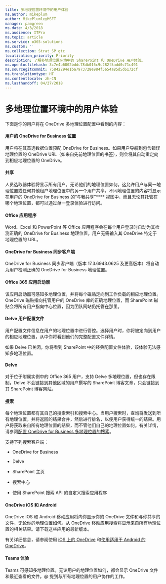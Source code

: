 ```yaml
---
title: 多地理位置环境中的用户体验
ms.author: mikeplum
author: MikePlumleyMSFT
manager: pamgreen
ms.date: 4/3/2018
ms.audience: ITPro
ms.topic: article
ms.service: o365-solutions
ms.custom: ''
ms.collection: Strat_SP_gtc
localization_priority: Priority
description: 了解多地理位置环境中的 SharePoint 和 OneDrive 用户体验。
ms.openlocfilehash: 3c7e4b6802bddc78db016c9c282f5add0c71c491
ms.sourcegitcommit: 75842294e1ba7973728e984f5654a85d5d6172cf
ms.translationtype: HT
ms.contentlocale: zh-CN
ms.lasthandoff: 04/27/2018
---
```

# <a name="user-experience-in-a-multi-geo-environment"></a>多地理位置环境中的用户体验

下面是你的用户将在 OneDrive 多地理位置配置中看到的内容：

#### <a name="users-onedrive-for-business-location"></a>用户的 OneDrive for Business 位置

用户将在其首选数据位置预配 OneDrive for Business。如果用户导航到包含错误地理位置的 OneDrive URL（如来自先前地理位置的书签），则会将其自动重定向到相应地理位置的 OneDrive。

#### <a name="sharing"></a>共享

人员选取器体验将显示所有用户，无论他们的地理位置如何。这允许用户与同一地理位置或任何其他租户地理位置中的另一个用户共享。不同地理位置的内容将显示在用户的 OneDrive for Business 的“与我共享”**** 视图中，而且无论其托管在哪个地理位置，都可以通过单一登录体验进行访问。

#### <a name="office-applications"></a>Office 应用程序

Word、Excel 和 PowerPoint 等 Office 应用程序会在每个用户登录时自动为其检测正确的 OneDrive for Business 地理位置。用户无需输入其 OneDrive 特定于地理位置的 URL。

#### <a name="onedrive-for-business-sync-client"></a>OneDrive for Business 同步客户端

OneDrive for Business 同步客户端（版本 17.3.6943.0625 及更高版本）将自动为用户检测正确的 OneDrive for Business 地理位置。

#### <a name="office-365-app-launcher"></a>Office 365 应用启动器

该应用启动器可感知多地理位置，并将每个磁贴定向到工作负载的相应地理位置。OneDrive 磁贴指向托管用户的 OneDrive 库的正确地理位置，而 SharePoint 磁贴会将所有用户指向中心位置，因为团队网站仍托管在那里。

#### <a name="delve-user-profiles"></a>Delve 用户配置文件

用户配置文件信息在用户的地理位置中进行管控。选择用户时，你将被定向到用户的相应地理位置，从中你将看到他们的完整配置文件详情。

如果 Delve 已关闭，你将看到 SharePoint 中的经典配置文件体验，该体验无法感知多地理位置。

#### <a name="delve"></a>Delve

对于位于附属实例中的 Office 365 用户，支持 Delve 多地理位置，但也存在限制，Delve 不会链接到其他区域的用户撰写的 SharePoint 博客文章，只会链接到其 SharePoint 博客网站。

#### <a name="search"></a>搜索

每个地理位置都有其自己的搜索索引和搜索中心。当用户搜索时，查询将发送到所有地理位置，并将返回的结果合并，然后进行排名，以便用户获得统一的结果。用户将获取来自所有地理位置的结果，而不管他们自己的地理位置如何。有关详情，请参阅[配置 OneDrive for Business 多地理位置的搜索](configure-search-for-multi-geo.md)。

支持下列搜索客户端：

-   OneDrive for Business

-   Delve

-   SharePoint 主页

-   搜索中心

-   使用 SharePoint 搜索 API 的自定义搜索应用程序

#### <a name="onedrive-ios-and-android"></a>OneDrive iOS 和 Android 

OneDrive iOS 和 Android 移动应用将向你显示你的 OneDrive 文件和与你共享的文件，无论你的地理位置如何。从 OneDrive 移动应用搜索将显示来自所有地理位置的相关结果。请下载这些应用的最新版本。

有关详细信息，请参阅使用 [iOS 上的 OneDrive](https://support.office.com/article/08d5c5b2-ccc6-40eb-a244-fe3597a3c247) 和[使用适用于 Android 的 OneDrive](https://support.office.com/article/eee1d31c-792d-41d4-8132-f9621b39eb36)。

#### <a name="teams-experience"></a>Teams 体验

Teams 可感知多地理位置。无论用户的地理位置如何，都会显示 OneDrive 文件和最近查看的文件。@ 提到与所有地理位置的用户协作的工作。
